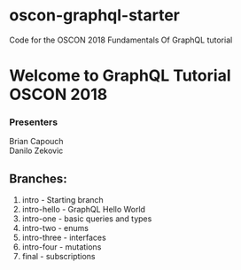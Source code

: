 # oscon-graphql-starter    
Code for the OSCON 2018 Fundamentals Of GraphQL tutorial    

# Welcome to GraphQL Tutorial OSCON 2018    

### Presenters    
Brian Capouch    
Danilo Zekovic    

## Branches:    

1. intro - Starting branch
2. intro-hello - GraphQL Hello World    
3. intro-one - basic queries and types
4. intro-two - enums
5. intro-three - interfaces
6. intro-four - mutations
6. final - subscriptions   
